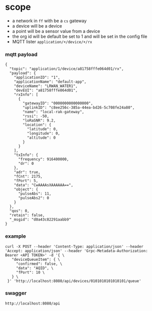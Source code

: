 # scope

- a network in `ff` with be a `cs` gateway
- a device will be a device
- a point will be a sensor value from a device
- the org id will be default be set to 1 and will be set in the config file
- MQTT lister `application/+/device/+/rx`

### mqtt payload

```
{
  "topic": "application/1/device/a81758fffe064d01/rx",
  "payload": {
    "applicationID": "1",
    "applicationName": "default-app",
    "deviceName": "LRWAN_WATER1",
    "devEUI": "a81758fffe064d01",
    "rxInfo": [
      {
        "gatewayID": "0000000000000000",
        "uplinkID": "c8ee256c-385a-44ea-bd26-5c708fe24a80",
        "name": "local-rak-gateway",
        "rssi": -50,
        "loRaSNR": 9.2,
        "location": {
          "latitude": 0,
          "longitude": 0,
          "altitude": 0
        }
      }
    ],
    "txInfo": {
      "frequency": 916400000,
      "dr": 0
    },
    "adr": true,
    "fCnt": 2175,
    "fPort": 5,
    "data": "CwAAAAsXAAAAAA==",
    "object": {
      "pulseAbs": 11,
      "pulseAbs2": 0
    }
  },
  "qos": 0,
  "retain": false,
  "_msgid": "d0a43c82291aabb9"
}
```

### example

```
curl -X POST --header 'Content-Type: application/json' --header 'Accept: application/json' --header 'Grpc-Metadata-Authorization: Bearer <API TOKEN>' -d '{ \ 
   "deviceQueueItem": { \ 
     "confirmed": false, \ 
     "data": "AQID", \ 
     "fPort": 10 \ 
   } \ 
 }' 'http://localhost:8080/api/devices/0101010101010101/queue'
```

### swagger

```
http://localhost:8080/api
```
